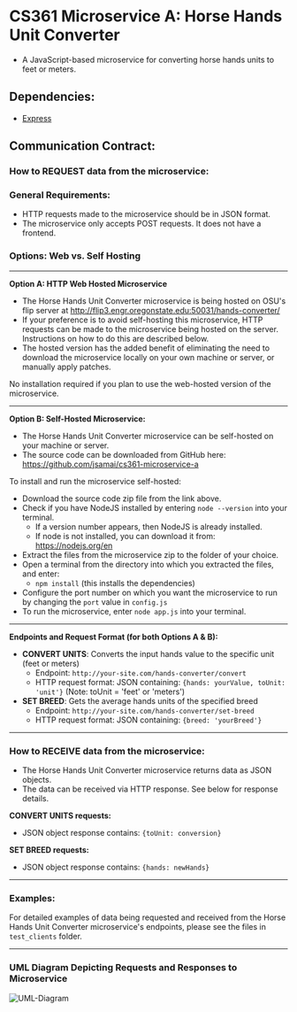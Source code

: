 # CS361 Microservice A: Horse Hands Unit Converter
- A JavaScript-based microservice for converting horse hands units to feet or meters.

## Dependencies:
- [Express](https://expressjs.com)

## Communication Contract:

### How to REQUEST data from the microservice:

### General Requirements:
- HTTP requests made to the microservice should be in JSON format.
- The microservice only accepts POST requests. It does not have a frontend.

### Options: Web vs. Self Hosting

---

**Option A: HTTP Web Hosted Microservice**
- The Horse Hands Unit Converter microservice is being hosted on OSU's flip server at http://flip3.engr.oregonstate.edu:50031/hands-converter/
- If your preference is to avoid self-hosting this microservice, HTTP requests can be made to the microservice being hosted on the server. Instructions on how to do this are described below.
- The hosted version has the added benefit of eliminating the need to download the microservice locally on your own machine or server, or manually apply patches.

No installation required if you plan to use the web-hosted version of the microservice.

---

**Option B: Self-Hosted Microservice:**
- The Horse Hands Unit Converter microservice can be self-hosted on your machine or server.
- The source code can be downloaded from GitHub here: 
  https://github.com/jsamai/cs361-microservice-a

To install and run the microservice self-hosted:
- Download the source code zip file from the link above.
- Check if you have NodeJS installed by entering `node --version` into your terminal.
	- If a version number appears, then NodeJS is already installed.
	- If node is not installed, you can download it from: https://nodejs.org/en
- Extract the files from the microservice zip to the folder of your choice.
- Open a terminal from the directory into which you extracted the files, and enter:
	- `npm install` (this installs the dependencies)
- Configure the port number on which you want the microservice to run by changing the `port` value in `config.js`
- To run the microservice, enter `node app.js` into your terminal.

---

**Endpoints and Request Format (for both Options A & B):**
- **CONVERT UNITS**: Converts the input hands value to the specific unit (feet or meters)
	- Endpoint: `http://your-site.com/hands-converter/convert` 
	- HTTP request format: JSON containing: `{hands: yourValue, toUnit: 'unit'}` (Note: toUnit = 'feet' or 'meters')
- **SET BREED**: Gets the average hands units of the specified breed
	- Endpoint: `http://your-site.com/hands-converter/set-breed`
	- HTTP request format: JSON containing: `{breed: 'yourBreed'}`

---

### How to RECEIVE data from the microservice:
- The Horse Hands Unit Converter microservice returns data as JSON objects.
- The data can be received via HTTP response. See below for response details.

**CONVERT UNITS requests:**
- JSON object response contains: `{toUnit: conversion}`

**SET BREED requests:**
- JSON object response contains: `{hands: newHands}`

---

### Examples:
For detailed examples of data being requested and received from the Horse Hands Unit Converter microservice's endpoints, please see the files in `test_clients` folder.

---

### UML Diagram Depicting Requests and Responses to Microservice
![UML-Diagram](https://github.com/jsamai/cs361-microservice-a/assets/130112573/058b43b6-96f5-4b49-a9b4-6e2b42c066d8)
